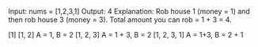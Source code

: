 Input: nums = [1,2,3,1]
Output: 4
Explanation: Rob house 1 (money = 1) and then rob house 3 (money = 3).
Total amount you can rob = 1 + 3 = 4.

[1]
[1, 2] A = 1, B = 2
[1, 2, 3] A = 1 + 3, B = 2
[1, 2, 3, 1] A = 1+3, B = 2 + 1